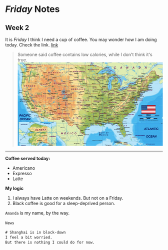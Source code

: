 # *Friday* Notes
## Week 2
It is *Friday*
I think I need a cup of coffee. 
You may wonder how I am doing today. Check the link. 
[link](https://yuz120.github.io/cse15l-lab-reports/ok)
> Someone said coffee contains low calories, while I don't think it's true.
![image](Map_of_America.jpg)

***
**Coffee served today:**
* Americano
* Expresso
* Latte

**My logic**
1. I always have Latte on weekends. But not on a Friday.
2. Black coffee is good for a sleep-deprived person.

 `Amanda` is my name, by the way.

`News`
```
# Shanghai is in block-down
I feel a bit worried.
But there is nothing I could do for now. 
```
